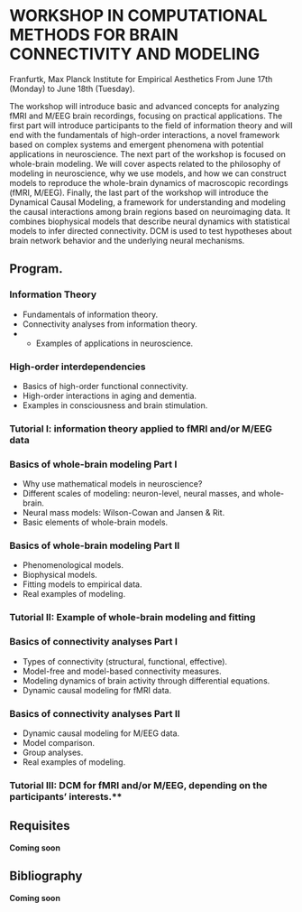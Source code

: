 # WORKSHOP IN COMPUTATIONAL METHODS FOR BRAIN CONNECTIVITY AND MODELING

Franfurtk, Max Planck Institute for Empirical Aesthetics
From June 17th (Monday) to June 18th (Tuesday).

The workshop will introduce basic and advanced concepts for analyzing fMRI and M/EEG brain recordings, focusing on practical applications. The first part will introduce participants to the field of information theory and will end with the fundamentals of high-order interactions, a novel framework based on complex systems and emergent phenomena with potential applications in neuroscience. The next part of the workshop is focused on whole-brain modeling. We will cover aspects related to the philosophy of modeling in neuroscience, why we use models, and how we can construct models to reproduce the whole-brain dynamics of macroscopic recordings (fMRI, M/EEG). Finally, the last part of the workshop will introduce the Dynamical Causal Modeling, a framework for understanding and modeling the causal interactions among brain regions based on neuroimaging data. It combines biophysical models that describe neural dynamics with statistical models to infer directed connectivity. DCM is used to test hypotheses about brain network behavior and the underlying neural mechanisms.

## Program.

### Information Theory
- Fundamentals of information theory.
- Connectivity analyses from information theory.
- - Examples of applications in neuroscience.

### High-order interdependencies
- Basics of high-order functional connectivity.
- High-order interactions in aging and dementia.
- Examples in consciousness and brain stimulation.

### Tutorial I: information theory applied to fMRI and/or M/EEG data

### Basics of whole-brain modeling Part I
- Why use mathematical models in neuroscience?
- Different scales of modeling: neuron-level, neural masses, and whole-brain.
- Neural mass models: Wilson-Cowan and Jansen & Rit.
- Basic elements of whole-brain models.

### Basics of whole-brain modeling Part II
- Phenomenological models.
- Biophysical models.
- Fitting models to empirical data.
- Real examples of modeling.

### Tutorial II: Example of whole-brain modeling and fitting

### Basics of connectivity analyses Part I
- Types of connectivity (structural, functional, effective).
- Model-free and model-based connectivity measures.
- Modeling dynamics of brain activity through differential equations.
- Dynamic causal modeling for fMRI data.

### Basics of connectivity analyses Part II
- Dynamic causal modeling for M/EEG data.
- Model comparison.
- Group analyses.
- Real examples of modeling.

### Tutorial III: DCM for fMRI and/or M/EEG, depending on the participants’ interests.**


## Requisites

**Coming soon**

## Bibliography

**Coming soon**


